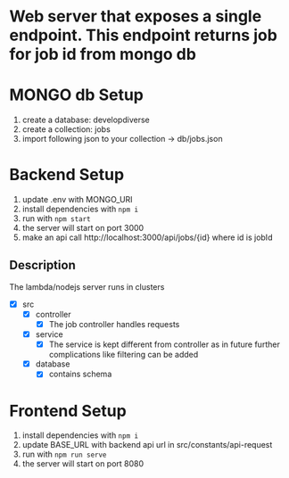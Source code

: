 # Web server that exposes a single endpoint. This endpoint returns job for job id from mongo db 

# MONGO db Setup

1. create a database: developdiverse
2. create a collection: jobs
3. import following json to your collection -> db/jobs.json

# Backend Setup

1. update .env with MONGO_URI
2. install dependencies with `npm i`
3. run with `npm start`
4. the server will start on port 3000
5. make an api call http://localhost:3000/api/jobs/{id} where id is jobId

## Description 

The lambda/nodejs server runs in clusters 

- [x] src
     - [x] controller
         - [x] The job controller handles requests 
     - [x] service
         - [x] The service is kept different from controller as in future further complications like filtering can be added 
     - [x] database
         - [x] contains schema

# Frontend Setup

1. install dependencies with `npm i`
2. update BASE_URL with backend api url in src/constants/api-request
3. run with `npm run serve`
4. the server will start on port 8080

